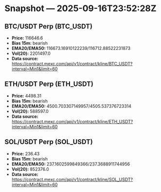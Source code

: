 # Snapshot — 2025-09-16T23:52:28Z

## BTC/USDT Perp (BTC_USDT)
- **Price:** 116646.6
- **Bias 15m:** bearish
- **EMA20/EMA50:** 116673.16910122239/116712.88522231873
- **Vol(20):** 2201497.0
- **Data source:** https://contract.mexc.com/api/v1/contract/kline/BTC_USDT?interval=Min1&limit=60

## ETH/USDT Perp (ETH_USDT)
- **Price:** 4498.31
- **Bias 15m:** bearish
- **EMA20/EMA50:** 4500.703307149957/4505.537376723314
- **Vol(20):** 588597.0
- **Data source:** https://contract.mexc.com/api/v1/contract/kline/ETH_USDT?interval=Min1&limit=60

## SOL/USDT Perp (SOL_USDT)
- **Price:** 236.43
- **Bias 15m:** bearish
- **EMA20/EMA50:** 237.1602599849366/237.3688911744956
- **Vol(20):** 852376.0
- **Data source:** https://contract.mexc.com/api/v1/contract/kline/SOL_USDT?interval=Min1&limit=60

